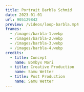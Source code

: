 ```yaml
---
title: Portrait Barbla Schmid
date: 2023-01-01
url: 905129842
preview: /videos/loop-barbla.mp4
frames:
  - /images/barbla-1.webp
  - /images/barbla-2.webp
  - /images/barbla-3.webp
  - /images/barbla-4.webp
credits:
  - title: Concept
    name: Bombyx Mori
  - title: Creative Production
    name: Samu Wetter
  - title: Post Production
    name: Samu Wetter
---
```

